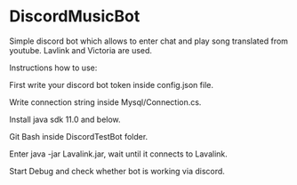 # DiscordMusicBot
Simple discord bot which allows to enter chat and play song translated from youtube. Lavlink and Victoria are used.

Instructions how to use:

First write your discord bot token inside config.json file.

Write connection string inside Mysql/Connection.cs.

Install java sdk 11.0 and below.

Git Bash inside DiscordTestBot folder.

Enter java -jar Lavalink.jar, wait until it connects to Lavalink.

Start Debug and check whether bot is working via discord.
